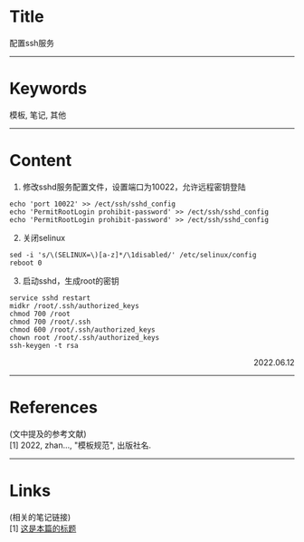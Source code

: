 # Title

配置ssh服务

---

# Keywords

模板, 笔记, 其他

---
# Content
1. 修改sshd服务配置文件，设置端口为10022，允许远程密钥登陆
```shell
echo 'port 10022' >> /ect/ssh/sshd_config
echo 'PermitRootLogin prohibit-password' >> /ect/ssh/sshd_config
echo 'PermitRootLogin prohibit-password' >> /ect/ssh/sshd_config
```

2. 关闭selinux
```shell
sed -i 's/\(SELINUX=\)[a-z]*/\1disabled/' /etc/selinux/config
reboot 0
```

3. 启动sshd，生成root的密钥
```shell
service sshd restart
midkr /root/.ssh/authorized_keys
chmod 700 /root
chmod 700 /root/.ssh
chmod 600 /root/.ssh/authorized_keys
chown root /root/.ssh/authorized_keys
ssh-keygen -t rsa
```
<p align="right">2022.06.12</p>

---
# References

(文中提及的参考文献)  
[1] 2022, zhan..., "模板规范", 出版社名.

---
# Links

(相关的笔记链接)  
[1] [这是本篇的标题](./template.md)


